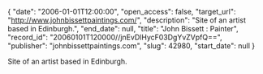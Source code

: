 {
  "date": "2006-01-01T12:00:00", 
  "open_access": false, 
  "target_url": "http://www.johnbissettpaintings.com/", 
  "description": "Site of an artist based in Edinburgh.", 
  "end_date": null, 
  "title": "John Bissett : Painter", 
  "record_id": "20060101T120000//jnEvDlHycF03DgYvZVpfQ==", 
  "publisher": "johnbissettpaintings.com", 
  "slug": 42980, 
  "start_date": null
}

Site of an artist based in Edinburgh.